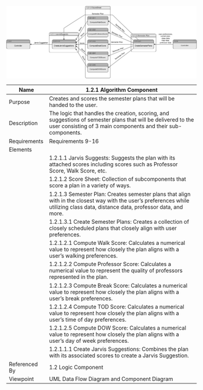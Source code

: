 ![Algorithm Component](TeamTwoFiles/AlgorithmDataFlowDiagram.svg)

| Name | 1.2.1 Algorithm Component |
| ----------- | ----------- |
| Purpose | Creates and scores the semester plans that will be handed to the user. |
| Description | The logic that handles the creation, scoring, and suggestions of semester plans that will be delivered to the user consisting of 3 main components and their sub-components. |
| Requirements | Requirements 9-16 |
| Elements | 
| | 1.2.1.1 Jarvis Suggests: Suggests the plan with its attached scores including scores such as Professor Score, Walk Score, etc. |
| | 1.2.1.2 Score Sheet: Collection of subcomponents that score a plan in a variety of ways. |
| | 1.2.1.3 Semester Plan: Creates semester plans that align with in the closest way with the user’s preferences while utilizing class data, distance data, professor data, and more. |
| | 1.2.1.3.1 Create Semester Plans: Creates a collection of closely scheduled plans that closely align with user preferences. |
| | 1.2.1.2.1 Compute Walk Score: Calculates a numerical value to represent how closely the plan aligns with a user’s walking preferences. |
| | 1.2.1.2.2 Compute Professor Score: Calculates a numerical value to represent the quality of professors represented in the plan. |
| | 1.2.1.2.3 Compute Break Score: Calculates a numerical value to represent how closely the plan aligns with a user’s break preferences. |
| | 1.2.1.2.4 Compute TOD Score: Calculates a numerical value to represent how closely the plan aligns with a user’s time of day preferences. |
| | 1.2.1.2.5 Compute DOW Score: Calculates a numerical value to represent how closely the plan aligns with a user’s day of week preferences. |
| | 1.2.1.1.1 Create Jarvis Suggestions: Combines the plan with its associated scores to create a Jarvis Suggestion. |
| Referenced By | 1.2 Logic Component |
| Viewpoint | UML Data Flow Diagram and Component Diagram|
